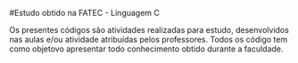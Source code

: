 #Estudo obtido na FATEC - Linguagem C

Os presentes códigos são atividades realizadas para estudo, desenvolvidos nas aulas e/ou atividade atribuídas pelos professores. Todos os código tem como objetovo apresentar todo conhecimento obtido durante a faculdade.
